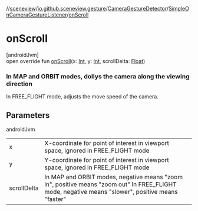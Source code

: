 //[sceneview](../../../../index.md)/[io.github.sceneview.gesture](../../index.md)/[CameraGestureDetector](../index.md)/[SimpleOnCameraGestureListener](index.md)/[onScroll](on-scroll.md)

# onScroll

[androidJvm]\
open override fun [onScroll](on-scroll.md)(x: [Int](https://kotlinlang.org/api/latest/jvm/stdlib/kotlin/-int/index.html), y: [Int](https://kotlinlang.org/api/latest/jvm/stdlib/kotlin/-int/index.html), scrollDelta: [Float](https://kotlinlang.org/api/latest/jvm/stdlib/kotlin/-float/index.html))

###  In MAP and ORBIT modes, dollys the camera along the viewing direction

In FREE_FLIGHT mode, adjusts the move speed of the camera.

## Parameters

androidJvm

| | |
|---|---|
| x | X-coordinate for point of interest in viewport space, ignored in FREE_FLIGHT mode |
| y | Y-coordinate for point of interest in viewport space, ignored in FREE_FLIGHT mode |
| scrollDelta | In MAP and ORBIT modes, negative means &quot;zoom in&quot;, positive means &quot;zoom out&quot; In FREE_FLIGHT mode, negative means &quot;slower&quot;, positive means &quot;faster&quot; |
